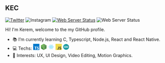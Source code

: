 ## KEC
[![Twitter](https://img.shields.io/badge/-Twitter-FD087E?style=flat&labelColor=FD087E&logo=twitter&logoColor=white&link=https://www.twitter.com/keremefecelik/)](https://www.twitter.com/keremefecelik/)
![Instagram](https://img.shields.io/badge/-Instagram-1da1f2?style=flat&labelColor=1da1f2&logo=instagram&logoColor=white&link=https://www.instagram.com/kec_ofc/)
[![Web Server Status](https://img.shields.io/website?down_message=Inactive&label=Web%20Servers&up_message=Active&url=https%3A%2F%2Fkeremefecelik.ga)](https://status.keremefecelik.ga)
![Web Server Status](https://img.shields.io/github/sponsors/KEC-Offical)


Hi! I'm Kerem, welcome to the my GitHub profile.

- :books: I’m currently learning C, Typescript, Node.js, React and React Native.
- :computer: Techs: <img height="20" src="https://raw.githubusercontent.com/github/explore/80688e429a7d4ef2fca1e82350fe8e3517d3494d/topics/typescript/typescript.png">  <img height="20" src="https://raw.githubusercontent.com/github/explore/80688e429a7d4ef2fca1e82350fe8e3517d3494d/topics/nodejs/nodejs.png">  <img height="20" src="https://raw.githubusercontent.com/github/explore/80688e429a7d4ef2fca1e82350fe8e3517d3494d/topics/react/react.png">  <img height="20" src="https://raw.githubusercontent.com/github/explore/80688e429a7d4ef2fca1e82350fe8e3517d3494d/topics/javascript/javascript.png">  <img height="20" src="https://raw.githubusercontent.com/github/explore/80688e429a7d4ef2fca1e82350fe8e3517d3494d/topics/arduino/arduino.png">
- :pushpin: Interests: UX, UI Design, Video Editing, Motion Graphics.
